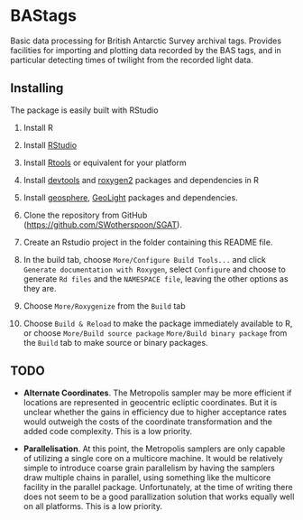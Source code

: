 # BAStags

Basic data processing for British Antarctic Survey archival tags.
Provides facilities for importing and plotting data recorded by the
BAS tags, and in particular detecting times of twilight from the
recorded light data.

## Installing

The package is easily built with RStudio

1. Install R

2. Install [RStudio](http://www.rstudio.com)

3. Install [Rtools](http://cran.r-project.org/bin/windows/Rtools/) or equivalent for your platform

4. Install [devtools](http://cran.r-project.org/web/packages/devtools/index.html) and [roxygen2](http://cran.r-project.org/web/packages/roxygen2/index.html) packages and dependencies in R

5. Install [geosphere](http://cran.r-project.org/web/packages/geosphere/index.html), [GeoLight](http://cran.r-project.org/web/packages/GeoLight/index.html) packages and dependencies.

6. Clone the repository from GitHub (https://github.com/SWotherspoon/SGAT).

7. Create an Rstudio project in the folder containing this README file.

8. In the build tab, choose `More/Configure Build Tools...` and click
`Generate documentation with Roxygen`, select `Configure` and choose to generate `Rd files` and the `NAMESPACE file`, leaving the other options as they are.

9. Choose `More/Roxygenize` from the `Build` tab

10. Choose `Build & Reload` to make the package immediately available to R, or choose `More/Build source package` `More/Build binary package` from the `Build` tab to make source or binary packages.



## TODO

- **Alternate Coordinates**.  The Metropolis sampler may be more efficient if locations are represented in geocentric ecliptic coordinates. But it is unclear whether the gains in efficiency due to higher acceptance rates would outweigh the costs of the coordinate transformation and the added code complexity. This is a low priority.

- **Parallelisation**.  At this point, the Metropolis samplers are only capable of utilizing a single core on a multicore machine.  It would be relatively simple to introduce coarse grain parallelism by having the samplers draw multiple chains in parallel, using something like the multicore facility in the parallel package.  Unfortunately, at the time of writing there does not seem to be a good parallization solution that works equally well on all platforms.  This is a low priority.



